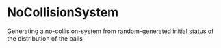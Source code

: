 # NoCollisionSystem
 Generating a no-collision-system from random-generated initial status of the distribution of the balls

